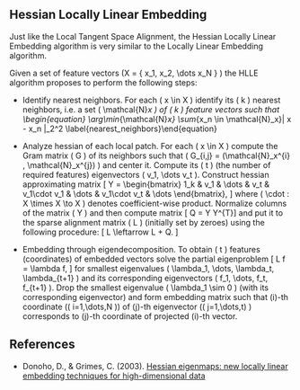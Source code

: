 Hessian Locally Linear Embedding
--------------------------------

Just like the Local Tangent Space Alignment, the Hessian Locally Linear Embedding algorithm is very 
similar to the Locally Linear Embedding algorithm.

Given a set of feature vectors \(X = \{ x_1, x_2, \dots x_N \} \) the HLLE algorithm proposes to perform the following steps:

* Identify nearest neighbors. For each \( x \in X \) identify its \( k \) nearest 
  neighbors, i.e. a set \( \mathcal{N}_x \) of \( k \) feature vectors such that
  \begin{equation} \arg\min_{\mathcal{N}_x} \sum_{x_n \in \mathcal{N}_x}\| x - x_n \|_2^2 \label{nearest_neighbors}\end{equation}
  
* Analyze hessian of each local patch. For each \( x \in X \) compute the 
  Gram matrix \( G \) of its neighbors such that \( G_{i,j} = (\mathcal{N}_x^{i} , \mathcal{N}_x^{j}) \) 
  and center  it. Compute its \( t \) (the number of required features) eigenvectors \( v_1, \dots v_t \).
  Construct hessian approximating matrix 
  \[ Y = \begin{bmatrix} 1_k & v_1 & \dots & v_t & v_1\cdot v_1 & \dots & v_1\cdot v_t & \dots \end{bmatrix}, \]
  where \( \cdot : X \times X \to X \) denotes coefficient-wise product. Normalize columns of the matrix \( Y \) and then compute matrix 
  \[ Q = Y Y^{T}\]
  and put it to the sparse alignment matrix \( L \) (initially set by zeroes) using the following procedure:
  \[ L \leftarrow L + Q. \]
  </li>

* Embedding through eigendecomposition. To obtain \( t \) features (coordinates) of embedded vectors 
  solve the partial eigenproblem 
  \[ L f = \lambda f, \]
  for smallest eigenvalues \( \lambda_1, \dots, \lambda_t, \lambda_{t+1} \) and its corresponding 
  eigenvectors \( f_1, \dots, f_t, f_{t+1} \). Drop the smallest eigenvalue \( \lambda_1 \sim 0 \) 
  (with its corresponding eigenvector) and form embedding matrix such that 
  \(i\)-th coordinate (\( i=1,\dots,N \)) of \(j\)-th eigenvector 
  (\( j=1,\dots,t\) ) corresponds to \(j\)-th coordinate of projected \(i\)-th vector.

References
----------

* Donoho, D., & Grimes, C. (2003). 
[Hessian eigenmaps: new locally linear embedding techniques for high-dimensional data](http://www-stat.stanford.edu/~donoho/Reports/2003/HessianEigenmaps.pdf)
